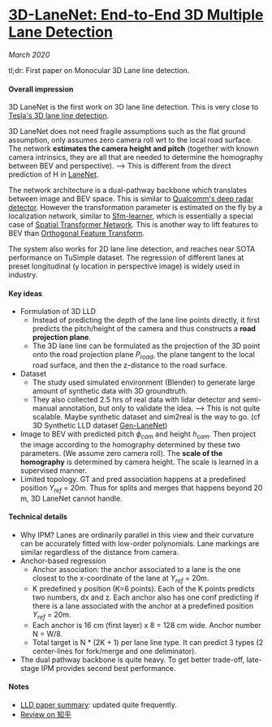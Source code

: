 # [3D-LaneNet: End-to-End 3D Multiple Lane Detection](http://openaccess.thecvf.com/content_ICCV_2019/papers/Garnett_3D-LaneNet_End-to-End_3D_Multiple_Lane_Detection_ICCV_2019_paper.pdf)

_March 2020_

tl;dr: First paper on Monocular 3D Lane line detection. 

#### Overall impression
3D LaneNet is the first work on 3D lane line detection. This is very close to [Tesla's 3D lane line detection](https://twitter.com/theteslashow/status/1223049982191685633?lang=en). 

3D LaneNet does not need fragile assumptions such as the flat ground assumption, only assumes zero camera roll wrt to the local road surface. The network **estimates the camera height and pitch** (together with known camera intrinsics, they are all that are needed to determine the homography between BEV and perspective). --> This is different from the direct prediction of H in [LaneNet](lanenet.md).

The network architecture is a dual-pathway backbone which translates between image and BEV space. This is similar to [Qualcomm's deep radar detector](radar_fft_qcom.md). However the transformation parameter is estimated on the fly by a localization network, similar to [Sfm-learner](sfm_learner.md), which is essentially a special case of [Spatial Transformer Network](stn.md). This is another way to lift features to BEV than [Orthogonal Feature Transform](oft.md).

The system also works for 2D lane line detection, and reaches near SOTA performance on TuSimple dataset. The regression of different lanes at preset longitudinal (y location in perspective image) is widely used in industry.

#### Key ideas
- Formulation of 3D LLD
	- Instead of predicting the depth of the lane line points directly, it first predicts the pitch/height of the camera and thus constructs a **road projection plane**.
	- The 3D lane line can be formulated as the projection of the 3D point onto the road projection plane $P_{road}$, the plane tangent to the local road surface, and then the z-distance to the road surface. 
- Dataset 
	- The study used simulated environment (Blender) to generate large amount of synthetic data with 3D groundtruth. 
	- They also collected 2.5 hrs of real data with lidar detector and semi-manual annotation, but only to validate the idea. --> This is not quite scalable. Maybe synthetic dataset and sim2real is the way to go. (cf 3D Synthetic LLD dataset [Gen-LaneNet](gen_lanenet.md))
- Image to BEV with predicted pitch $\phi_{cam}$ and height $h_{cam}$. Then project the image according to the homography determined by these two parameters. (We assume zero camera roll). The **scale of the homography** is determined by camera height. The scale is learned in a supervised manner. 
- Limited topology. GT and pred association happens at a predefined position $Y_{ref}$ = 20m. Thus for splits and merges that happens beyond 20 m, 3D LaneNet cannot handle. 


#### Technical details
- Why IPM? Lanes are ordinarily parallel in this view and their curvature can be accurately fitted with low-order polynomials. Lane markings are similar regardless of the distance from camera.
- Anchor-based regression
	- Anchor association: the anchor associated to a lane is the one closest to the x-coordinate of the lane at $Y_{ref}$ = 20m.
	- K predefined y position (K=6 points). Each of the K points predicts two numbers, dx and z. Each anchor also has one conf predicting if there is a lane associated with the anchor at a predefined position $Y_{ref}$ = 20m. 
	- Each anchor is 16 cm (first layer) x 8 = 128 cm wide. Anchor number N = W/8. 
	- Total target is N * (2K + 1) per lane line type. It can predict 3 types (2 center-lines for fork/merge and one deliminator).
- The dual pathway backbone is quite heavy. To get better trade-off, late-stage IPM provides second best performance.

#### Notes
- [LLD paper summary](https://github.com/amusi/awesome-lane-detection): updated quite frequently.
- [Review on 知乎](https://zhuanlan.zhihu.com/p/113165034)